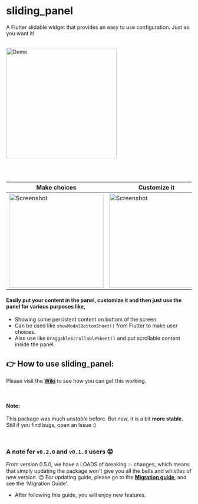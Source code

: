 # sliding_panel

A Flutter slidable widget that provides an easy to use configuration. Just as you want it!


<br>

<img width="300px" alt="Demo" src="https://raw.githubusercontent.com/RaviKavaiya/sliding_panel/master/demo/demo.gif?token=AKZ72JQWCJZZVCOAWSSKAI25ULZ6M"/>

<br><br>

Make choices | Customize it | Get full control
--- | --- | ---
<img width="256px" alt="Screenshot" src="https://raw.githubusercontent.com/RaviKavaiya/sliding_panel/master/demo/screen1.png?token=AKZ72JS2NLZMIK2RNDILOWC5ULZ6S"/> | <img width="256px" alt="Screenshot" src="https://raw.githubusercontent.com/RaviKavaiya/sliding_panel/master/demo/screen2.png?token=AKZ72JRZZV3LYF2TRDI2YHK5ULZ6W"/> | <img width="256px" alt="Screenshot" src="https://raw.githubusercontent.com/RaviKavaiya/sliding_panel/master/demo/screen3.png?token=AKZ72JXACM7LBRSAY6JSGZ25ULZ62"/>

#### Easily put your content in the panel, customize it and then just use the panel for various purposes like, 
- Showing some persistent content on bottom of the screen.
- Can be used like `showModalBottomSheet()` from Flutter to make user choices.
- Also use like `DraggableScrollableSheet()` and put scrollable content inside the panel.

## :point_right: How to use sliding_panel:
Please visit the [**Wiki**](https://github.com/RaviKavaiya/sliding_panel/wiki) to see how you can get this working.

<br>

#### Note:
This package was much *unstable* before. But now, it is a bit **more stable.** Still if you find bugs, open an Issue :)

<br>

### A note for `v0.2.0` and `v0.1.0` users :worried:
From version 0.5.0, we have a LOADS of breaking :boom: changes, which means that simply updating the package won't give you all the bells and whistles of new version. :pensive: For updating guide, please go to the [**Migration guide**](https://github.com/RaviKavaiya/sliding_panel/wiki/Migration-guide), and see the 'Migration Guide'.
- After following this guide, you will enjoy new features.
